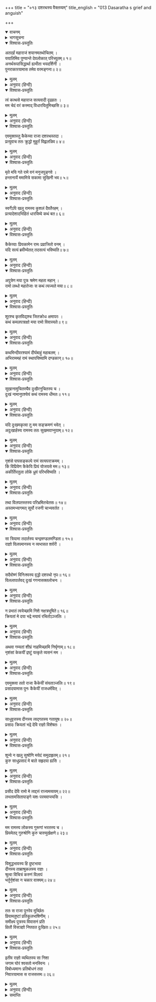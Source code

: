 +++
title = "०१३ दशरथस्य वैक्लव्यम्"
title_english = "013 Dasaratha s grief and anguish"

+++
<details open><summary>वाचनम्</summary>
<div caption="श्रीराम-हरिसीताराममूर्ति-घनपाठिभ्यां वचनम्" class="audioEmbed" src="https://archive.org/download/Ramayana-recitation-Sriram-harisItArAmamUrti-Ghanapaati-v2/Kanda_2/Kanda_2_AYK-013-Dasharadhasya_Vaiklabyam.mp3"></div>
</details>

<details><summary>भागसूचना</summary>

13. राजाका विलाप और कैकेयीसे अनुनय-विनय
</details>

<details open><summary>विश्वास-प्रस्तुतिः</summary>

अतदर्हं महाराजं शयानमतथोचितम् ।  
ययातिमिव पुण्यान्ते देवलोकात् परिच्युतम्॥ १॥  
अनर्थरूपासिद्धार्था ह्यभीता भयदर्शिनी ।  
पुनराकारयामास तमेव वरमङ्गना॥ २॥
</details>

<details><summary>मूलम्</summary>

अतदर्हं महाराजं शयानमतथोचितम् ।  
ययातिमिव पुण्यान्ते देवलोकात् परिच्युतम्॥ १॥  
अनर्थरूपासिद्धार्था ह्यभीता भयदर्शिनी ।  
पुनराकारयामास तमेव वरमङ्गना॥ २॥
</details>

<details><summary>अनुवाद (हिन्दी)</summary>

महाराज दशरथ उस अयोग्य और अनुचित अवस्थामें पृथ्वीपर पड़े थे । उस समय वे पुण्य समाप्त होनेपर देवलोकसे भ्रष्ट हुए राजा ययातिके समान जान पड़ते थे । उनकी वैसी दशा देख अनर्थकी साक्षात् मूर्ति कैकेयी, जिसका प्रयोजन अभीतक सिद्ध नहीं हुआ था, जो लोकापवादका भय छोड़ चुकी थी और श्रीरामसे भरतके लिये भय देखती थी, पुनः उसी वरके लिये राजाको सम्बोधित करके कहने लगी—॥ १-२॥
</details>

<details open><summary>विश्वास-प्रस्तुतिः</summary>

त्वं कत्थसे महाराज सत्यवादी दृढव्रतः ।  
मम चेदं वरं कस्माद् विधारयितुमिच्छसि॥ ३॥
</details>

<details><summary>मूलम्</summary>

त्वं कत्थसे महाराज सत्यवादी दृढव्रतः ।  
मम चेदं वरं कस्माद् विधारयितुमिच्छसि॥ ३॥
</details>

<details><summary>अनुवाद (हिन्दी)</summary>

‘महाराज! आप तो डींग मारा करते थे कि मैं बड़ा सत्यवादी और दृढ़प्रतिज्ञ हूँ, फिर आप मेरे इस वरदानको क्यों हजम कर जाना चाहते हैं?’॥३॥
</details>

<details open><summary>विश्वास-प्रस्तुतिः</summary>

एवमुक्तस्तु कैकेय्या राजा दशरथस्तदा ।  
प्रत्युवाच ततः क्रुद्धो मुहूर्तं विह्वलन्निव॥ ४॥
</details>

<details><summary>मूलम्</summary>

एवमुक्तस्तु कैकेय्या राजा दशरथस्तदा ।  
प्रत्युवाच ततः क्रुद्धो मुहूर्तं विह्वलन्निव॥ ४॥
</details>

<details><summary>अनुवाद (हिन्दी)</summary>

कैकेयीके ऐसा कहनेपर राजा दशरथ दो घड़ीतक व्याकुलकी-सी अवस्थामें रहे । तत्पश्चात् कुपित होकर उसे इस प्रकार उत्तर देने लगे—॥ ४॥
</details>

<details open><summary>विश्वास-प्रस्तुतिः</summary>

मृते मयि गते रामे वनं मनुजपुङ्गवे ।  
हन्तानार्ये ममामित्रे सकामा सुखिनी भव॥ ५॥
</details>

<details><summary>मूलम्</summary>

मृते मयि गते रामे वनं मनुजपुङ्गवे ।  
हन्तानार्ये ममामित्रे सकामा सुखिनी भव॥ ५॥
</details>

<details><summary>अनुवाद (हिन्दी)</summary>

‘ओ नीच! तू मेरी शत्रु है । नरश्रेष्ठ श्रीरामके वनमें चले जानेपर जब मेरी मृत्यु हो जायगी, उस समय तू सफलमनोरथ होकर सुखसे रहना॥ ५॥
</details>

<details open><summary>विश्वास-प्रस्तुतिः</summary>

स्वर्गेऽपि खलु रामस्य कुशलं दैवतैरहम् ।  
प्रत्यादेशादभिहितं धारयिष्ये कथं बत॥ ६॥
</details>

<details><summary>मूलम्</summary>

स्वर्गेऽपि खलु रामस्य कुशलं दैवतैरहम् ।  
प्रत्यादेशादभिहितं धारयिष्ये कथं बत॥ ६॥
</details>

<details><summary>अनुवाद (हिन्दी)</summary>

‘हाय! स्वर्गमें भी जब देवता मुझसे श्रीरामका कुशल समाचार पूछेंगे, उस समय मैं उन्हें क्या उत्तर दूँगा? यदि कहूँ, उन्हें वनमें भेज दिया तो उसके बाद वे लोग जो मेरे प्रति धिक्कारपूर्ण बात कहेंगे, उसे कैसे सह सकूँगा? इसके लिये मुझे बड़ा खेद है॥ ६॥
</details>

<details open><summary>विश्वास-प्रस्तुतिः</summary>

कैकेय्याः प्रियकामेन रामः प्रव्राजितो वनम् ।  
यदि सत्यं ब्रवीम्येतत् तदसत्यं भविष्यति॥ ७॥
</details>

<details><summary>मूलम्</summary>

कैकेय्याः प्रियकामेन रामः प्रव्राजितो वनम् ।  
यदि सत्यं ब्रवीम्येतत् तदसत्यं भविष्यति॥ ७॥
</details>

<details><summary>अनुवाद (हिन्दी)</summary>

‘कैकेयीका प्रिय करनेकी इच्छासे उसके माँगे हुए वरदानके अनुसार मैंने श्रीरामको वनमें भेज दिया, यदि ऐसा कहूँ और इसे सत्य बताऊँ तो मेरी वह पहली बात असत्य हो जायगी, जिसके द्वारा मैंने रामको राज्य देनेका आश्वासन दिया है॥ ७॥
</details>

<details open><summary>विश्वास-प्रस्तुतिः</summary>

अपुत्रेण मया पुत्रः श्रमेण महता महान् ।  
रामो लब्धो महातेजाः स कथं त्यज्यते मया॥ ८॥
</details>

<details><summary>मूलम्</summary>

अपुत्रेण मया पुत्रः श्रमेण महता महान् ।  
रामो लब्धो महातेजाः स कथं त्यज्यते मया॥ ८॥
</details>

<details><summary>अनुवाद (हिन्दी)</summary>

‘मैं पहले पुत्रहीन था, फिर महान् परिश्रम करके मैंने जिन महातेजस्वी महापुरुष श्रीरामको पुत्ररूपमें प्राप्त किया है, उनका मेरे द्वारा त्याग कैसे किया जा सकता है?॥ ८॥
</details>

<details open><summary>विश्वास-प्रस्तुतिः</summary>

शूरश्च कृतविद्यश्च जितक्रोधः क्षमापरः ।  
कथं कमलपत्राक्षो मया रामो विवास्यते॥ ९॥
</details>

<details><summary>मूलम्</summary>

शूरश्च कृतविद्यश्च जितक्रोधः क्षमापरः ।  
कथं कमलपत्राक्षो मया रामो विवास्यते॥ ९॥
</details>

<details><summary>अनुवाद (हिन्दी)</summary>

‘जो शूरवीर, विद्वान्, क्रोधको जीतनेवाले और क्षमापरायण हैं, उन कमलनयन श्रीरामको मैं देशनिकाला कैसे दे सकता हूँ?॥ ९॥
</details>

<details open><summary>विश्वास-प्रस्तुतिः</summary>

कथमिन्दीवरश्यामं दीर्घबाहुं महाबलम् ।  
अभिराममहं रामं स्थापयिष्यामि दण्डकान्॥ १०॥
</details>

<details><summary>मूलम्</summary>

कथमिन्दीवरश्यामं दीर्घबाहुं महाबलम् ।  
अभिराममहं रामं स्थापयिष्यामि दण्डकान्॥ १०॥
</details>

<details><summary>अनुवाद (हिन्दी)</summary>

‘जिनकी अङ्गकान्ति नीलकमलके समान श्याम है, भुजाएँ विशाल और बल महान् हैं, उन नयनाभिराम श्रीरामको मैं दण्डकवनमें कैसे भेज सकूँगा?॥ १०॥
</details>

<details open><summary>विश्वास-प्रस्तुतिः</summary>

सुखानामुचितस्यैव दुःखैरनुचितस्य च ।  
दुःखं नामानुपश्येयं कथं रामस्य धीमतः॥ ११॥
</details>

<details><summary>मूलम्</summary>

सुखानामुचितस्यैव दुःखैरनुचितस्य च ।  
दुःखं नामानुपश्येयं कथं रामस्य धीमतः॥ ११॥
</details>

<details><summary>अनुवाद (हिन्दी)</summary>

‘जो सदा सुख भोगनेके ही योग्य हैं, कदापि दुःख भोगनेके योग्य नहीं हैं, उन बुद्धिमान् श्रीरामको दुःख उठाते मैं कैसे देख सकता हूँ?॥ ११॥
</details>

<details open><summary>विश्वास-प्रस्तुतिः</summary>

यदि दुःखमकृत्वा तु मम सङ्क्रमणं भवेत् ।  
अदुःखार्हस्य रामस्य ततः सुखमवाप्नुयाम्॥ १२॥
</details>

<details><summary>मूलम्</summary>

यदि दुःखमकृत्वा तु मम सङ्क्रमणं भवेत् ।  
अदुःखार्हस्य रामस्य ततः सुखमवाप्नुयाम्॥ १२॥
</details>

<details><summary>अनुवाद (हिन्दी)</summary>

‘जो दुःख भोगनेके योग्य नहीं हैं, उन श्रीरामको यह वनवासका दुःख दिये बिना ही यदि मैं इस संसारसे विदा हो जाता तो मुझे बड़ा सुख मिलता॥ १२॥
</details>

<details open><summary>विश्वास-प्रस्तुतिः</summary>

नृशंसे पापसङ्कल्पे रामं सत्यपराक्रमम् ।  
किं विप्रियेण कैकेयि प्रियं योजयसे मम॥ १३॥  
अकीर्तिरतुला लोके ध्रुवं परिभविष्यति ।
</details>

<details><summary>मूलम्</summary>

नृशंसे पापसङ्कल्पे रामं सत्यपराक्रमम् ।  
किं विप्रियेण कैकेयि प्रियं योजयसे मम॥ १३॥  
अकीर्तिरतुला लोके ध्रुवं परिभविष्यति ।
</details>

<details><summary>अनुवाद (हिन्दी)</summary>

‘ओ पापपूर्ण विचार रखनेवाली पाषाणहृदया कैकेयि! सत्यपराक्रमी श्रीराम मुझे बहुत प्रिय हैं, तू मुझसे उनका विछोह क्यों करा रही है? अरी! ऐसा करनेसे निश्चय ही संसारमें तेरी वह अपकीर्ति फैलेगी, जिसकी कहीं तुलना नहीं है’॥ १३ १/२॥
</details>

<details open><summary>विश्वास-प्रस्तुतिः</summary>

तथा विलपतस्तस्य परिभ्रमितचेतसः॥ १४॥  
अस्तमभ्यागमत् सूर्यो रजनी चाभ्यवर्तत ।
</details>

<details><summary>मूलम्</summary>

तथा विलपतस्तस्य परिभ्रमितचेतसः॥ १४॥  
अस्तमभ्यागमत् सूर्यो रजनी चाभ्यवर्तत ।
</details>

<details><summary>अनुवाद (हिन्दी)</summary>

इस प्रकार विलाप करते-करते राजा दशरथका चित्त अत्यन्त व्याकुल हो उठा । इतनेमें ही सूर्यदेव अस्ताचलको चले गये और प्रदोषकाल आ पहुँचा॥ १४ १/२॥
</details>

<details open><summary>विश्वास-प्रस्तुतिः</summary>

सा त्रियामा तदार्तस्य चन्द्रमण्डलमण्डिता॥ १५॥  
राज्ञो विलपमानस्य न व्यभासत शर्वरी ।
</details>

<details><summary>मूलम्</summary>

सा त्रियामा तदार्तस्य चन्द्रमण्डलमण्डिता॥ १५॥  
राज्ञो विलपमानस्य न व्यभासत शर्वरी ।
</details>

<details><summary>अनुवाद (हिन्दी)</summary>

वह तीन पहरोंवाली रात यद्यपि चन्द्रमण्डलकी चारुचन्द्रिकासे आलोकित हो रही थी, तो भी उस समय आर्त होकर विलाप करते हुए राजा दशरथके लिये प्रकाश या उल्लास न दे सकी॥ १५ १/२॥
</details>

<details open><summary>विश्वास-प्रस्तुतिः</summary>

सदैवोष्णं विनिःश्वस्य वृद्धो दशरथो नृपः॥ १६॥  
विललापार्तवद् दुःखं गगनासक्तलोचनः ।
</details>

<details><summary>मूलम्</summary>

सदैवोष्णं विनिःश्वस्य वृद्धो दशरथो नृपः॥ १६॥  
विललापार्तवद् दुःखं गगनासक्तलोचनः ।
</details>

<details><summary>अनुवाद (हिन्दी)</summary>

बूढ़े राजा दशरथ निरन्तर गरम उच्छ्वास लेते हुए आकाशकी ओर दृष्टि लगाये आर्तकी भाँति दुःखपूर्ण विलाप करने लगे—॥ १६ १/२॥
</details>

<details open><summary>विश्वास-प्रस्तुतिः</summary>

न प्रभातं त्वयेच्छामि निशे नक्षत्रभूषिते॥ १६॥  
क्रियतां मे दया भद्रे मयायं रचितोऽञ्जलिः ।
</details>

<details><summary>मूलम्</summary>

न प्रभातं त्वयेच्छामि निशे नक्षत्रभूषिते॥ १६॥  
क्रियतां मे दया भद्रे मयायं रचितोऽञ्जलिः ।
</details>

<details><summary>अनुवाद (हिन्दी)</summary>

‘नक्षत्रमालाओंसे अलंकृत कल्याणमयी रात्रिदेवि! मैं नहीं चाहता कि तुम्हारे द्वारा प्रभात-काल लाया जाय । मुझपर दया करो । मैं तुम्हारे सामने हाथ जोड़ता हूँ॥
</details>

<details open><summary>विश्वास-प्रस्तुतिः</summary>

अथवा गम्यतां शीघ्रं नाहमिच्छामि निर्घृणाम्॥ १८॥  
नृशंसां केकयीं द्रष्टुं यत्कृते व्यसनं मम ।
</details>

<details><summary>मूलम्</summary>

अथवा गम्यतां शीघ्रं नाहमिच्छामि निर्घृणाम्॥ १८॥  
नृशंसां केकयीं द्रष्टुं यत्कृते व्यसनं मम ।
</details>

<details><summary>अनुवाद (हिन्दी)</summary>

‘अथवा शीघ्र बीत जाओ; क्योंकि जिसके कारण मुझे भारी संकट प्राप्त हुआ है, उस निर्दय और क्रूर कैकेयीको अब मैं नहीं देखना चाहता’॥ १८ १/२॥
</details>

<details open><summary>विश्वास-प्रस्तुतिः</summary>

एवमुक्त्वा ततो राजा कैकेयीं संयताञ्जलिः॥ १९॥  
प्रसादयामास पुनः कैकेयीं राजधर्मवित् ।
</details>

<details><summary>मूलम्</summary>

एवमुक्त्वा ततो राजा कैकेयीं संयताञ्जलिः॥ १९॥  
प्रसादयामास पुनः कैकेयीं राजधर्मवित् ।
</details>

<details><summary>अनुवाद (हिन्दी)</summary>

कैकेयीसे ऐसा कहकर राजधर्मके ज्ञाता राजा दशरथने पुनः हाथ जोड़कर उसे मनाने या प्रसन्न करनेकी चेष्टा आरम्भ की—॥ १९ १/२॥
</details>

<details open><summary>विश्वास-प्रस्तुतिः</summary>

साधुवृत्तस्य दीनस्य त्वद्‍गतस्य गतायुषः॥ २०॥  
प्रसादः क्रियतां भद्रे देवि राज्ञो विशेषतः ।
</details>

<details><summary>मूलम्</summary>

साधुवृत्तस्य दीनस्य त्वद्‍गतस्य गतायुषः॥ २०॥  
प्रसादः क्रियतां भद्रे देवि राज्ञो विशेषतः ।
</details>

<details><summary>अनुवाद (हिन्दी)</summary>

‘कल्याणमयी देवि! जो सदाचारी, दीन, तेरे आश्रित, गतायु (मरणासन्न) और विशेषतः राजा है—ऐसे मुझ दशरथपर कृपा कर॥ २० १/२॥
</details>

<details open><summary>विश्वास-प्रस्तुतिः</summary>

शून्ये न खलु सुश्रोणि मयेदं समुदाहृतम्॥ २१॥  
कुरु साधुप्रसादं मे बाले सहृदया ह्यसि ।
</details>

<details><summary>मूलम्</summary>

शून्ये न खलु सुश्रोणि मयेदं समुदाहृतम्॥ २१॥  
कुरु साधुप्रसादं मे बाले सहृदया ह्यसि ।
</details>

<details><summary>अनुवाद (हिन्दी)</summary>

‘सुन्दर कटिप्रदेशवाली केकयनन्दिनि! मैंने जो यह श्रीरामको राज्य देनेकी बात कही है, वह किसी सूने घरमें नहीं, भरी सभामें घोषित की है, अतः बाले! तू बड़ी सहृदय है; इसलिये मुझपर भलीभाँति कृपा कर (जिससे सभासदोंद्वारा मेरा उपहास न हो)॥ २१ १/२॥
</details>

<details open><summary>विश्वास-प्रस्तुतिः</summary>

प्रसीद देवि रामो मे त्वद्दत्तं राज्यमव्ययम्॥ २२॥  
लभतामसितापाङ्गे यशः परमवाप्स्यसि ।
</details>

<details><summary>मूलम्</summary>

प्रसीद देवि रामो मे त्वद्दत्तं राज्यमव्ययम्॥ २२॥  
लभतामसितापाङ्गे यशः परमवाप्स्यसि ।
</details>

<details><summary>अनुवाद (हिन्दी)</summary>

‘देवि! प्रसन्न हो जा । कजरारे नेत्रप्रान्तवाली प्रिये! मेरे श्रीराम तेरे ही दिये हुए इस अक्षय राज्यको प्राप्त करें, इससे तुझे उत्तम यशकी प्राप्ति होगी॥ २२ १/२॥
</details>

<details open><summary>विश्वास-प्रस्तुतिः</summary>

मम रामस्य लोकस्य गुरूणां भरतस्य च ।  
प्रियमेतद् गुरुश्रोणि कुरु चारुमुखेक्षणे॥ २३॥
</details>

<details><summary>मूलम्</summary>

मम रामस्य लोकस्य गुरूणां भरतस्य च ।  
प्रियमेतद् गुरुश्रोणि कुरु चारुमुखेक्षणे॥ २३॥
</details>

<details><summary>अनुवाद (हिन्दी)</summary>

‘पृथुल नितम्बवाली देवि! सुमुखि! सुलोचने! यह प्रस्ताव मुझको, श्रीरामको, समस्त प्रजावर्गको, गुरुजनोंको तथा भरतको भी प्रिय होगा, अतः इसे पूर्ण कर’॥ २३॥
</details>

<details open><summary>विश्वास-प्रस्तुतिः</summary>

विशुद्धभावस्य हि दुष्टभावा  
दीनस्य ताम्राश्रुकलस्य राज्ञः ।  
श्रुत्वा विचित्रं करुणं विलापं  
भर्तुर्नृशंसा न चकार वाक्यम्॥ २४॥
</details>

<details><summary>मूलम्</summary>

विशुद्धभावस्य हि दुष्टभावा  
दीनस्य ताम्राश्रुकलस्य राज्ञः ।  
श्रुत्वा विचित्रं करुणं विलापं  
भर्तुर्नृशंसा न चकार वाक्यम्॥ २४॥
</details>

<details><summary>अनुवाद (हिन्दी)</summary>

राजाके हृदयका भाव अत्यन्त शुद्ध था, उनके आँसूभरे नेत्र लाल हो गये थे और वे दीनभावसे विचित्र करुणाजनक विलाप कर रहे थे, किंतु मनमें दूषित विचार रखनेवाली निष्ठुर कैकेयीने पतिके उस विलापको सुनकर भी उनकी आज्ञाका पालन नहीं किया॥ २४॥
</details>

<details open><summary>विश्वास-प्रस्तुतिः</summary>

ततः स राजा पुनरेव मूर्च्छितः  
प्रियामतुष्टां प्रतिकूलभाषिणीम् ।  
समीक्ष्य पुत्रस्य विवासनं प्रति  
क्षितौ विसञ्ज्ञो निपपात दुःखितः॥ २५॥
</details>

<details><summary>मूलम्</summary>

ततः स राजा पुनरेव मूर्च्छितः  
प्रियामतुष्टां प्रतिकूलभाषिणीम् ।  
समीक्ष्य पुत्रस्य विवासनं प्रति  
क्षितौ विसञ्ज्ञो निपपात दुःखितः॥ २५॥
</details>

<details><summary>अनुवाद (हिन्दी)</summary>

(इतनी अनुनय-विनयके बाद भी) जब प्रिया कैकेयी किसी तरह संतुष्ट न हो सकी और बराबर प्रतिकूल बात ही मुँहसे निकालती गयी, तब पुत्रके वनवासकी बात सोचकर राजा पुनः दुःखके मारे मूर्छित हो गये और सुध-बुध खोकर पृथ्वीपर गिर पड़े॥ २५॥
</details>

<details open><summary>विश्वास-प्रस्तुतिः</summary>

इतीव राज्ञो व्यथितस्य सा निशा  
जगाम घोरं श्वसतो मनस्विनः ।  
विबोध्यमानः प्रतिबोधनं तदा  
निवारयामास स राजसत्तमः॥ २६॥
</details>

<details><summary>मूलम्</summary>

इतीव राज्ञो व्यथितस्य सा निशा  
जगाम घोरं श्वसतो मनस्विनः ।  
विबोध्यमानः प्रतिबोधनं तदा  
निवारयामास स राजसत्तमः॥ २६॥
</details>

<details><summary>अनुवाद (हिन्दी)</summary>

इस प्रकार व्यथित होकर भयंकर उच्छ्वास लेते हुए मनस्वी राजा दशरथकी वह रात धीरे-धीरे बीत गयी । प्रातःकाल राजाको जगानेके लिये मनोहर वाद्योंके साथ मङ्गलगान होने लगा, परंतु उन राज-शिरोमणिने तत्काल मनाही भेजकर वह सब बंद करा दिया॥ २६॥
</details>

<details><summary>समाप्तिः</summary>

इत्यार्षे श्रीमद्रामायणे वाल्मीकीये आदिकाव्येऽयोध्याकाण्डे त्रयोदशः सर्गः॥ १३॥  
इस प्रकार श्रीवाल्मीकिनिर्मित आर्षरामायण आदिकाव्यके अयोध्याकाण्डमें तेरहवाँ सर्ग पूरा हुआ॥ १३॥
</details>

